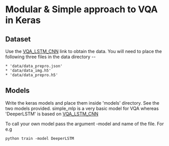 # Modular & Simple approach to VQA in Keras

## Dataset

Use the [VQA_LSTM_CNN](https://github.com/VT-vision-lab/VQA_LSTM_CNN) link to obtain the data. You will need to place 
the following three files in the data directory --
 
	* 'data/data_prepro.json'
	* 'data/data_img.h5'
	* 'data/data_prepro.h5'


## Models

Write the keras models and place them inside 'models' directory. See the two models provided. 
simple_mlp is a very basic model for VQA whereas  'DeeperLSTM' is based on [VQA_LSTM_CNN](https://github.com/VT-vision-lab/VQA_LSTM_CNN)

To call your own model pass the argument -model and name of the file. For e.g

`python train -model DeeperLSTM`

